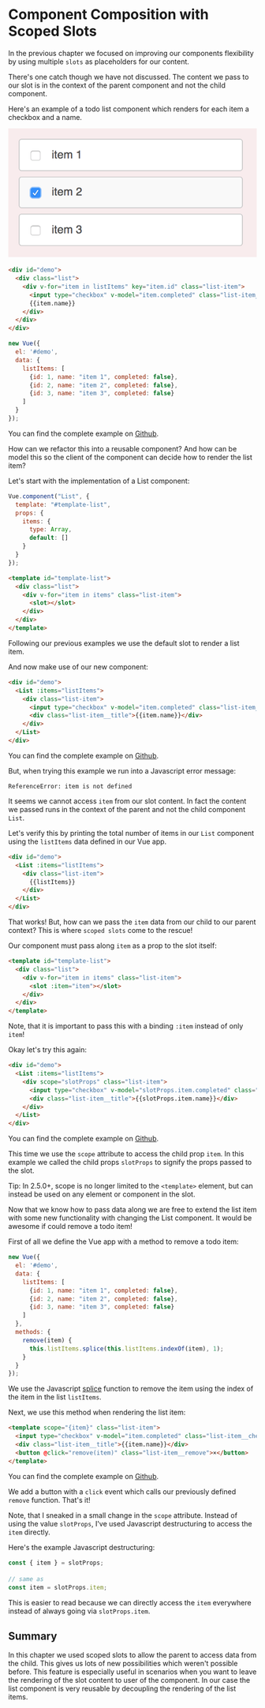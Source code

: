 # Component Composition with Scoped Slots

In the previous chapter we focused on improving our components flexibility by using multiple `slots` as placeholders for our content.

There's one catch though we have not discussed. The content we pass to our slot is in the context of the parent component and not the child component.

Here's an example of a todo list component which renders for each item a checkbox and a name.

![Example 1](/images/list.png)

```html
<div id="demo">
  <div class="list">
    <div v-for="item in listItems" key="item.id" class="list-item">
      <input type="checkbox" v-model="item.completed" class="list-item__checkbox" />
      {{item.name}}
    </div>
  </div>
</div>
```

```js
new Vue({ 
  el: '#demo',
  data: {
    listItems: [
      {id: 1, name: "item 1", completed: false},
      {id: 2, name: "item 2", completed: false},
      {id: 3, name: "item 3", completed: false}
    ]
  }
});
```

You can find the complete example on [Github](https://github.com/fdietz/vue_components_book_examples/tree/master/chapter-4/example-1).

How can we refactor this into a reusable component? And how can be model this so the client of the component can decide how to render the list item?

Let's start with the implementation of a List component:

```js
Vue.component("List", {
  template: "#template-list",
  props: {
    items: {
      type: Array, 
      default: []
    }
  }
});
```

```html
<template id="template-list">  
  <div class="list">
    <div v-for="item in items" class="list-item">
      <slot></slot>
    </div>
  </div>
</template>
```

Following our previous examples we use the default slot to render a list item.

And now make use of our new component:

```html
<div id="demo">
  <List :items="listItems">
    <div class="list-item">
      <input type="checkbox" v-model="item.completed" class="list-item__checkbox" />
      <div class="list-item__title">{{item.name}}</div>
    </div>
  </List>
</div>
```

You can find the complete example on [Github](https://github.com/fdietz/vue_components_book_examples/tree/master/chapter-4/example-2).

But, when trying this example we run into a Javascript error message:

```text
ReferenceError: item is not defined
```

It seems we cannot access `item` from our slot content. In fact the content we passed runs in the context of the parent and not the child component `List`.

Let's verify this by printing the total number of items in our `List` component using the `listItems` data defined in our Vue app.

```html
<div id="demo">
  <List :items="listItems">
    <div class="list-item">
      {{listItems}}
    </div>
  </List>
</div>
```

That works! But, how can we pass the `item` data from our child to our parent context? This is where `scoped slots` come to the rescue!

Our component must pass along `item` as a prop to the slot itself:

```html
<template id="template-list">  
  <div class="list">
    <div v-for="item in items" class="list-item">
      <slot :item="item"></slot>
    </div>
  </div>
</template>
```

Note, that it is important to pass this with a binding `:item` instead of only `item`!

Okay let's try this again:

```html
<div id="demo">
  <List :items="listItems">
    <div scope="slotProps" class="list-item">
      <input type="checkbox" v-model="slotProps.item.completed" class="list-item__checkbox" />
      <div class="list-item__title">{{slotProps.item.name}}</div>
    </div>
  </List>
</div>
```

You can find the complete example on [Github](https://github.com/fdietz/vue_components_book_examples/tree/master/chapter-4/example-3).

This time we use the `scope` attribute to access the child prop `item`. In this example we called the child props `slotProps` to signify the props passed to the slot.

Tip: In 2.5.0+, scope is no longer limited to the `<template>` element, but can instead be used on any element or component in the slot.

Now that we know how to pass data along we are free to extend the list item with some new functionality with changing the List component. It would be awesome if could remove a todo item!

First of all we define the Vue app with a method to remove a todo item:

```js
new Vue({ 
  el: '#demo',
  data: {
    listItems: [
      {id: 1, name: "item 1", completed: false},
      {id: 2, name: "item 2", completed: false},
      {id: 3, name: "item 3", completed: false}
    ]
  },
  methods: {
    remove(item) {
      this.listItems.splice(this.listItems.indexOf(item), 1);
    }
  }
});
```

We use the Javascript [splice](https://developer.mozilla.org/en-US/docs/Web/JavaScript/Reference/Global_Objects/Array/splice) function to remove the item using the index of the item in the list `listItems`.

Next, we use this method when rendering the list item:

```html
<template scope="{item}" class="list-item">
  <input type="checkbox" v-model="item.completed" class="list-item__checkbox" />
  <div class="list-item__title">{{item.name}}</div>
  <button @click="remove(item)" class="list-item__remove">×</button>
</template>
```

You can find the complete example on [Github](https://github.com/fdietz/vue_components_book_examples/tree/master/chapter-4/example-4).

We add a button with a `click` event which calls our previously defined `remove` function. That's it!

Note, that I sneaked in a small change in the `scope` attribute. Instead of using the value `slotProps`, I've used Javascript destructuring to access the `item` directly.

Here's the example Javascript destructuring:

```js
const { item } = slotProps;

// same as 
const item = slotProps.item;
```

This is easier to read because we can directly access the `item` everywhere instead of always going via `slotProps.item`.

## Summary

In this chapter we used scoped slots to allow the parent to access data from the child. This gives us lots of new possibilities which weren't possible before. This feature is especially useful in scenarios when you want to leave the rendering of the slot content to user of the component. In our case the list component is very reusable by decoupling the rendering of the list items.